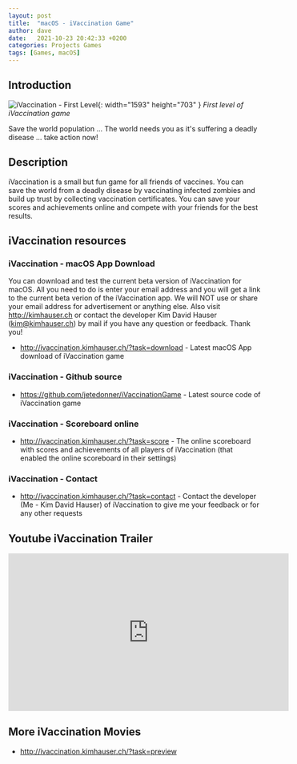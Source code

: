 ```yaml
---
layout: post
title:  "macOS - iVaccination Game"
author: dave
date:   2021-10-23 20:42:33 +0200
categories: Projects Games
tags: [Games, macOS]
---
```


## Introduction
![iVaccination - First Level](../..//assets/img/projects/ivaccination/firstlevel_resized_transparent.png){: width="1593" height="703" }
_First level of iVaccination game_

Save the world population ...
The world needs you as it's suffering a deadly disease ... take action now!

## Description
iVaccination is a small but fun game for all friends of vaccines. You can save the world from a deadly disease by vaccinating infected zombies and build up trust by collecting vaccination certificates. You can save your scores and achievements online and compete with your friends for the best results.

## iVaccination resources
### iVaccination - macOS App Download
You can download and test the current beta version of iVaccination for macOS. All you need to do is enter your email address and you will get a link to the current beta verion of the iVaccination app.
We will NOT use or share your email address for advertisement or anything else.
Also visit <http://kimhauser.ch> or contact the developer Kim David Hauser (<kim@kimhauser.ch>) by mail if you have any question or feedback. Thank you!
- <http://ivaccination.kimhauser.ch/?task=download> - Latest macOS App download of iVaccination game

### iVaccination - Github source
- <https://github.com/jetedonner/iVaccinationGame> - Latest source code of iVaccination game

### iVaccination - Scoreboard online
- <http://ivaccination.kimhauser.ch/?task=score> - The online scoreboard with scores and achievements of all players of iVaccination (that enabled the online scoreboard in their settings)

### iVaccination - Contact
- <http://ivaccination.kimhauser.ch/?task=contact> - Contact the developer (Me - Kim David Hauser) of iVaccination to give me your feedback or for any other requests


## Youtube iVaccination Trailer
<iframe width="560" height="315" src="https://www.youtube.com/embed/sWwcMc0H-MU" title="YouTube video player" frameborder="0" allow="accelerometer; autoplay; clipboard-write; encrypted-media; gyroscope; picture-in-picture" allowfullscreen></iframe>

## More iVaccination Movies
- <http://ivaccination.kimhauser.ch/?task=preview>

<!--
## Source code download
- <https://github.com/jetedonner/PlayerStartPlugin> - Plugin Source
- <https://github.com/jetedonner/UE4_PlayerStartDemo> - Demo Source (UE4)
- <https://github.com/jetedonner/UE5_PlayerStartDemo> - Demo Source (UE5)


`YEAR-MONTH-DAY-title.MARKUP`

Where `YEAR` is a four-digit number, `MONTH` and `DAY` are both two-digit numbers, and `MARKUP` is the file extension representing the format used in the file. After that, include the necessary front matter. Take a look at the source for this post to get an idea about how it works.

Jekyll also offers powerful support for code snippets:

{% highlight ruby %}
def print_hi(name)
  puts "Hi, #{name}"
end
print_hi('Tom')
#=> prints 'Hi, Tom' to STDOUT.
{% endhighlight %}

Check out the [Jekyll docs][jekyll-docs] for more info on how to get the most out of Jekyll. File all bugs/feature requests at [Jekyll’s GitHub repo][jekyll-gh]. If you have questions, you can ask them on [Jekyll Talk][jekyll-talk].

[jekyll-docs]: https://jekyllrb.com/docs/home
[jekyll-gh]:   https://github.com/jekyll/jekyll
[jekyll-talk]: https://talk.jekyllrb.com/
-->